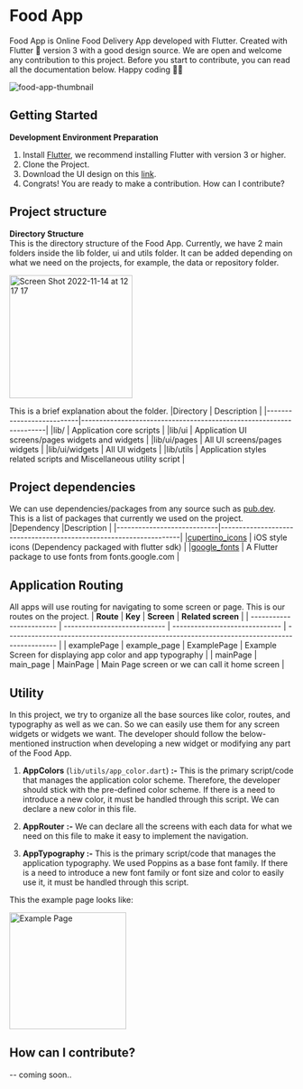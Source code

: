 # Food App

Food App is Online Food Delivery App developed with Flutter. Created with Flutter 💙 version 3 with a good design source. We are open and welcome any contribution to this project. Before you start to contribute, you can read all the documentation below. Happy coding 👊🏻

![food-app-thumbnail](https://user-images.githubusercontent.com/44092368/201588790-236a3c05-2eb1-45ba-8528-8e8ac4425f0e.png)

## Getting Started

**Development Environment Preparation**

1. Install [Flutter](https://docs.flutter.dev/get-started/install), we recommend installing Flutter with version 3 or higher.
2. Clone the Project.
3. Download the UI design on this [link](https://www.figma.com/file/3t50dDJpIiBs44tvMZop9r/Online-food-delivery-app-(With-vectors-of-illustrations)-(Community)?node-id=0%3A1).
4. Congrats! You are ready to make a contribution. How can I contribute? 

## Project structure

**Directory Structure**  
This is the directory structure of the Food App. Currently, we have 2 main folders inside the lib folder, ui and utils folder. It can be added depending on what we need on the projects, for example, the data or repository folder.

<img width="218" alt="Screen Shot 2022-11-14 at 12 17 17" src="https://user-images.githubusercontent.com/44092368/201581125-692563b1-3959-420b-9bfa-2ab4984ef1cf.png">

This is a brief explanation about the folder.
|Directory | Description |
|--------------------------|--------------------------------------------------------------------|
|lib/ | Application  core scripts |
|lib/ui | Application  UI screens/pages widgets and widgets |
|lib/ui/pages | All UI screens/pages widgets |
|lib/ui/widgets | All UI widgets |
|lib/utils | Application  styles  related scripts and Miscellaneous utility script |

## Project dependencies

We can use dependencies/packages from any source such as [pub.dev](https://pub.dev/). This is a list of packages that currently we used on the project.
|Dependency |Description |
|----------------------------|-------------------------------------------------------------------|
|[cupertino_icons](https://pub.dev/packages/cupertino_icons) | iOS style icons (Dependency packaged with flutter sdk) |
|[google_fonts](https://pub.dev/packages/google_fonts) | A Flutter package to use fonts from fonts.google.com |

## Application Routing
All apps will use routing for navigating to some screen or page. This is our routes on the project.
| **Route**                | **Key**                      | **Screen**                     | **Related screen**                                                                           |
| ------------------------ | ---------------------------- | ------------------------------ | -------------------------------------------------------------------------------------------- |
| examplePage                   | example_page                       | ExamplePage                   | Example Screen for displaying app color and app typography                                                                        |
| mainPage                | main_page                    | MainPage                | Main Page screen or we can call it home screen                                                                      |
## Utility
In this project, we try to organize all the base sources like color, routes, and typography as well as we can. So we can easily use them for any screen widgets or widgets we want. The developer should follow the below-mentioned instruction when developing a new widget or modifying any part of the Food App.

1.  **AppColors** (`lib/utils/app_color.dart`) **:-** This is the primary script/code that manages the application color scheme. Therefore, the developer should stick with the pre-defined color scheme. If there is a need to introduce a new color, it must be handled through this script. We can declare a new color in this file.

2.  **AppRouter** **:-** We can declare all the screens with each data for what we need on this file to make it easy to implement the navigation.

3.  **AppTypography :-** This is the primary script/code that manages the application typography. We used Poppins as a base font family. If there is a need to introduce a new font family or font size and color to easily use it, it must be handled through this script.

This the example page looks like:

<img width="207" alt="Example Page" src="https://user-images.githubusercontent.com/44092368/201589731-12cd8c92-207c-4f55-a297-f70ee134f2bd.png">

## How can I contribute?
-- coming soon..
